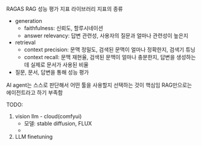 RAGAS
RAG 성능 평가 지표 라이브러리
지표의 종류
- generation
	- faithfulness: 신뢰도, 할루시네이션
	- answer relevancy: 답변 관련성, 사용자의 질문과 얼마나 관련성이 높은지
- retrieval
	- context precision: 문맥 정밀도, 검색된 문맥이 얼마나 정확한지, 검색기 튜닝
	- context recall: 문맥 재현율, 검색된 문맥이 얼마나 충분한지, 답변을 생성하는데 실제로 문서가 사용된 비율
- 질문, 문서, 답변을 통해 성능 평가


AI agent는 스스로 판단해서 어떤 툴을 사용할지 선택하는 것이 핵심임
RAG만으로는 에이전트라고 하기 부족함

TODO: 
1. vision llm - cloud(comfyui)
	- 모델: stable diffusion, FLUX
	- 
2. LLM finetuning